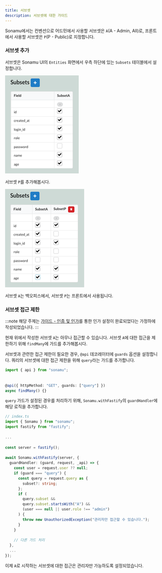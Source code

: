 ```yaml
---
title: 서브셋
description: 서브셋에 대한 가이드
---
```


Sonamu에서는 컨벤션으로 어드민에서 사용할 서브셋은 `A`(A - Admin, All)로, 프론트에서 사용할 서브셋은 `P`(P - Public)로 지정합니다.

### 서브셋 추가

서브셋은 Sonamu UI의 `Entities` 화면에서 우측 하단에 있는 `Subsets` 테이블에서 설정합니다.

![Subset](./image/subset/subset.png)

서브셋 `P`를 추가해봅시다.

![Subset P](./image/subset/subset-p.png)

서브셋 `A`는 백오피스에서, 서브셋 `P`는 프론트에서 사용됩니다.

### 서브셋 접근 제한

:::note
해당 주제는 [가이드 - 인증 및 인가](/guide/auth)를 통한 인가 설정이 완료되었다는 가정하에 작성되었습니다.
:::

현재 위에서 작성한 서브셋 `A`는 아무나 접근할 수 있습니다. 서브셋 `A`에 대한 접근을 제한하기 위해 `findMany`에 가드를 추가해봅시다.

서브셋과 관련한 접근 제한이 필요한 경우, `@api` 데코레이터에 `guards` 옵션을 설정합니다. 쿼리의 서브셋에 대한 접근 제한을 위해 `query`라는 가드를 추가합니다.

```ts
import { api } from "sonamu";


@api({ httpMethod: "GET", guards: ["query"] })
async findMany() {}
```

`query` 가드가 설정된 경우를 처리하기 위해, `Sonamu.withFastify`의 `guardHandler`에 해당 로직을 추가합니다.

```ts
// index.ts
import { Sonamu } from "sonamu";
import fastify from "fastify";

...

const server = fastify();

await Sonamu.withFastify(server, {
  guardHandler: (guard, request, _api) => {
    const user = request.user ?? null;
    if (guard === "query") {
      const query = request.query as {
        subset?: string;
      };
      if (
        query.subset &&
        query.subset.startsWith("A") &&
        (user === null || user.role !== "admin")
      ) {
        throw new UnauthorizedException("관리자만 접근할 수 있습니다.");
      }
    }

    // 다른 가드 처리
  },
  ...
});
```

이제 `A`로 시작하는 서브셋에 대한 접근은 관리자만 가능하도록 설정되었습니다.
